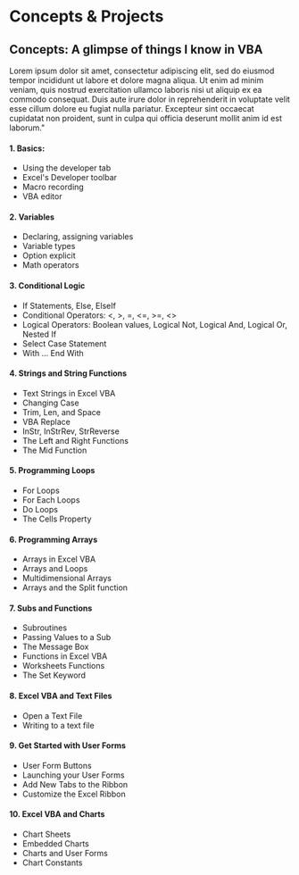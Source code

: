 # Concepts & Projects

## Concepts: A glimpse of things I know in VBA

Lorem ipsum dolor sit amet, consectetur adipiscing elit, sed do eiusmod tempor incididunt ut labore et dolore magna aliqua. Ut enim ad minim veniam, quis nostrud exercitation ullamco laboris nisi ut aliquip ex ea commodo consequat. Duis aute irure dolor in reprehenderit in voluptate velit esse cillum dolore eu fugiat nulla pariatur. Excepteur sint occaecat cupidatat non proident, sunt in culpa qui officia deserunt mollit anim id est laborum."

#### 1. Basics:
* Using the developer tab
* Excel's Developer toolbar
* Macro recording
* VBA editor

#### 2. Variables
* Declaring, assigning variables
* Variable types
* Option explicit
* Math operators

#### 3. Conditional Logic
* If Statements, Else, ElseIf
* Conditional Operators: <, >, =, <=, >=, <>
* Logical Operators: Boolean values, Logical Not, Logical And, Logical Or, Nested If
* Select Case Statement
* With ... End With

#### 4. Strings and String Functions
* Text Strings in Excel VBA
* Changing Case
* Trim, Len, and Space
* VBA Replace
* InStr, InStrRev, StrReverse
* The Left and Right Functions
* The Mid Function

#### 5. Programming Loops
* For Loops
* For Each Loops
* Do Loops
* The Cells Property

#### 6. Programming Arrays
* Arrays in Excel VBA
* Arrays and Loops
* Multidimensional Arrays
* Arrays and the Split function

#### 7. Subs and Functions
* Subroutines
* Passing Values to a Sub
* The Message Box
* Functions in Excel VBA
* Worksheets Functions
* The Set Keyword

#### 8. Excel VBA and Text Files
* Open a Text File
* Writing to a text file

#### 9. Get Started with User Forms
* User Form Buttons
* Launching your User Forms
* Add New Tabs to the Ribbon
* Customize the Excel Ribbon

#### 10. Excel VBA and Charts
* Chart Sheets
* Embedded Charts
* Charts and User Forms
* Chart Constants
